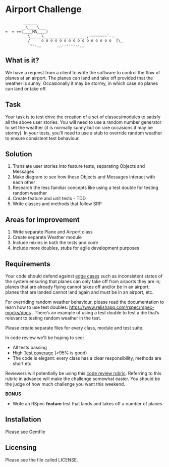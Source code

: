 Airport Challenge
=================

```
        ______
        _\____\___
=  = ==(____MA____)
          \_____\___________________,-~~~~~~~`-.._
          /     o o o o o o o o o o o o o o o o  |\_
          `~-.__       __..----..__      

```
What is it?
-------------

We have a request from a client to write the software to control the flow of planes at an airport. 
The planes can land and take off provided that the weather is sunny. 
Occasionally it may be stormy, in which case no planes can land or take off.  



Task
-------------

Your task is to test drive the creation of a set of classes/modules to satisfy all the above user stories. You will need to use a random number generator to set the weather (it is normally sunny but on rare occasions it may be stormy). In your tests, you'll need to use a stub to override random weather to ensure consistent test behaviour.


Solution
------------

1. Translate user stories into feature tests, separating Objects and Messages
2. Make diagram to see how these Objects and Messages interact with each other
3. Research the less familiar concepts like using a test double for testing random weather
4. Create feature and unit tests - TDD
5. Write classes and methods that follow SRP

Areas for improvement
----------------------

1. Write separate Plane and Airport class
2. Create separate Weather module
3. Include mixins in both the tests and code
4. Include more doubles, stubs for agile development purposes

Requirements
-------------

Your code should defend against [edge cases](http://programmers.stackexchange.com/questions/125587/what-are-the-difference-between-an-edge-case-a-corner-case-a-base-case-and-a-b) such as inconsistent states of the system ensuring that planes can only take off from airports they are in; planes that are already flying cannot takes off and/or be in an airport; planes that are landed cannot land again and must be in an airport, etc.

For overriding random weather behaviour, please read the documentation to learn how to use test doubles: https://www.relishapp.com/rspec/rspec-mocks/docs . There’s an example of using a test double to test a die that’s relevant to testing random weather in the test.

Please create separate files for every class, module and test suite.

In code review we'll be hoping to see:

* All tests passing
* High [Test coverage](https://github.com/makersacademy/course/blob/master/pills/test_coverage.md) (>95% is good)
* The code is elegant: every class has a clear responsibility, methods are short etc.

Reviewers will potentially be using this [code review rubric](docs/review.md).  Referring to this rubric in advance will make the challenge somewhat easier.  You should be the judge of how much challenge you want this weekend.

**BONUS**

* Write an RSpec **feature** test that lands and takes off a number of planes

Installation
--------------
Please see Gemfile

Licensing
--------------

Please see the file called LICENSE.
